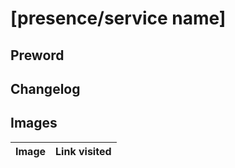 # [presence/service name]

## Preword

## Changelog

## Images

| Image | Link visited |
| ----- | ------------ |
